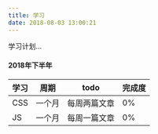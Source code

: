 ```yaml
---
title: 学习
date: 2018-08-03 13:00:21
---
```

学习计划...
#### 2018年下半年
| 学习 | 周期   | todo         | 完成度 |
| ---- | ------ | ------------ | ------ |
| CSS  | 一个月 | 每周两篇文章 | 0%     |
| JS   | 一个月 | 每周一篇文章 | 0%     |
